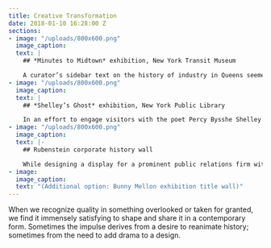 ```yaml
---
title: Creative Transformation
date: 2018-01-10 16:28:00 Z
sections:
- image: "/uploads/800x600.png"
  image_caption: 
  text: |
    ## *Minutes to Midtown* exhibition, New York Transit Museum

    A curator’s sidebar text on the history of industry in Queens seemed abstract. Further research revealed that Queens has been the origin and home of many great American companies. Why not design a “Made in Queens” wall of logos and include some vintage packaging?
- image: "/uploads/800x600.png"
  image_caption: 
  text: |
    ## *Shelley’s Ghost* exhibition, New York Public Library

    In an effort to engage visitors with the poet Percy Bysshe Shelley’s ideas, and to help fulfill the brief to design a dynamic and dramatic exhibition, we suggested four keepsake cards to be made available free of charge in the gallery. We printed the cards letterpress on thick paper and distributed them from a vintage library card catalog drawer.
- image: "/uploads/800x600.png"
  image_caption: 
  text: |-
    ## Rubenstein corporate history wall

    While designing a display for a prominent public relations firm with a long history, we sifted through scores of vintage company photos and artifacts. One thing stood out: a collection of founder’s vintage A–Z Rolodexes. We had them photographed and featured prominently on the final wall. History, connections, and influence compressed into one shot.
- image: 
  image_caption: 
  text: "(Additional option: Bunny Mellon exhibition title wall)"
---
```


When we recognize quality in something overlooked or taken for granted, we find it immensely satisfying to shape and share it in a contemporary form. Sometimes the impulse derives from a desire to reanimate history; sometimes from the need to add drama to a design.
